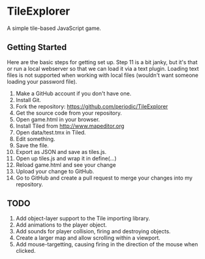 TileExplorer
============

A simple tile-based JavaScript game.

Getting Started
---------------

Here are the basic steps for getting set up.  Step 11 is a bit janky, but it's that or run a local webserver so that we can load it via a text plugin.  Loading text files is not supported when working with local files (wouldn't want someone loading your password file).

1. Make a GitHub account if you don't have one.
1. Install Git.
1. Fork the repository: https://github.com/periodic/TileExplorer
1. Get the source code from your repository.
1. Open game.html in your browser.
1. Install Tiled from http://www.mapeditor.org
1. Open data/test.tmx in Tiled.
1. Edit something.
1. Save the file.
1. Export as JSON and save as tiles.js.
1. Open up tiles.js and wrap it in define(...)
1. Reload game.html and see your change
1. Upload your change to GitHub.
1. Go to GitHub and create a pull request to merge your changes into my repository.

TODO
----

1. Add object-layer support to the Tile importing library.
2. Add animations to the player object.
3. Add sounds for player collision, firing and destroying objects.
4. Create a larger map and allow scrolling within a viewport.
5. Add mouse-targetting, causing firing in the direction of the mouse when clicked.
